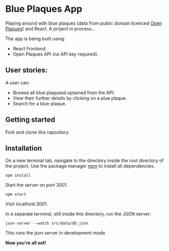 # Blue Plaques App

Playing around with blue plaques (data from public domain licenced [Open Plaques](https://openplaques.org/data)) and React. A project in process...

The app is being built using:

* React Frontend.
* Open Plaques API (no API key required).

## User stories: 

A user can:

* Browse all blue plaquesd optained from the API.
* View their further details by clicking on a plue plaque.
* Search for a blue plaque.

## Getting started

Fork and clone this repository.

## Installation

On a new terminal tab, navigate to the directory inside the root directory of the project. Use the package manager [npm](https://www.npmjs.com/ "npm") to install all dependencies.

`npm install`

Start the server on port 3001.

`npm start`

Visit localhost:3001.

In a separate terminal, still inside this directory, run the JSON server:

`json-server --watch src/data/db.json`

This runs the json server in development mode.

**Now you're all set!**


<!-- ### `npm test`

Launches the test runner in the interactive watch mode.<br>
See the section about [running tests](https://facebook.github.io/create-react-app/docs/running-tests) for more information. -->

